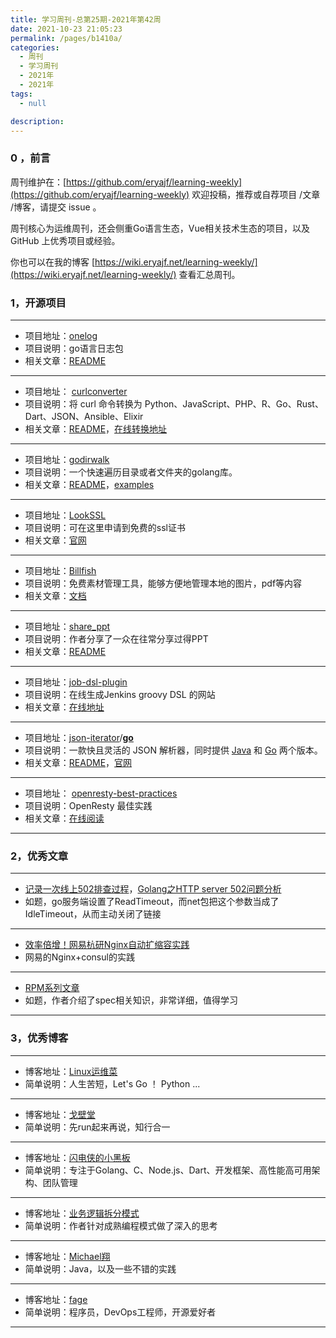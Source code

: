 ```yaml
---
title: 学习周刊-总第25期-2021年第42周
date: 2021-10-23 21:05:23
permalink: /pages/b1410a/
categories:
  - 周刊
  - 学习周刊
  - 2021年
  - 2021年
tags:
  - null

description:
---
```


### 0 ，前言

周刊维护在：[https://github.com/eryajf/learning-weekly](https://github.com/eryajf/learning-weekly)  欢迎投稿，推荐或自荐项目 /文章 /博客，请提交 issue 。

周刊核心为运维周刊，还会侧重Go语言生态，Vue相关技术生态的项目，以及 GitHub 上优秀项目或经验。

你也可以在我的博客 [https://wiki.eryajf.net/learning-weekly/](https://wiki.eryajf.net/learning-weekly/) 查看汇总周刊。

### **1，开源项目**

---

- 项目地址：[onelog](https://github.com/udbjqrmna/onelog)
- 项目说明：go语言日志包
- 相关文章：[README](https://github.com/udbjqrmna/onelog/blob/master/README.md)

---

- 项目地址： [curlconverter](https://github.com/curlconverter/curlconverter)
- 项目说明：将 curl 命令转换为 Python、JavaScript、PHP、R、Go、Rust、Dart、JSON、Ansible、Elixir
- 相关文章：[README](https://github.com/curlconverter/curlconverter/blob/master/README.md)，[在线转换地址](https://curl.trillworks.com/#go)

---

- 项目地址：[godirwalk](https://github.com/karrick/godirwalk)
- 项目说明：一个快速遍历目录或者文件夹的golang库。
- 相关文章：[README](https://github.com/karrick/godirwalk/blob/master/README.md)，[examples](https://github.com/karrick/godirwalk/tree/master/examples)

---
- 项目地址：[LookSSL](https://lookssl.com/)
- 项目说明：可在这里申请到免费的ssl证书
- 相关文章：[官网](https://lookssl.com/)
---

- 项目地址：[Billfish](https://www.billfish.cn/)
- 项目说明：免费素材管理工具，能够方便地管理本地的图片，pdf等内容
- 相关文章：[文档](https://www.billfish.cn/category/knowledge/)

---

- 项目地址：[share_ppt](https://github.com/rfyiamcool/share_ppt)
- 项目说明：作者分享了一众在往常分享过得PPT
- 相关文章：[README](https://github.com/rfyiamcool/share_ppt/blob/master/README.md)

---

- 项目地址：[job-dsl-plugin](https://github.com/jenkinsci/job-dsl-plugin)
- 项目说明：在线生成Jenkins groovy DSL 的网站
- 相关文章：[在线地址](https://jenkinsci.github.io/job-dsl-plugin/#)

---

- 项目地址：[json-iterator](https://github.com/json-iterator)/**[go](https://github.com/json-iterator/go)**
- 项目说明：一款快且灵活的 JSON 解析器，同时提供 [Java](https://github.com/json-iterator/java) 和 [Go](https://github.com/json-iterator/go) 两个版本。
- 相关文章：[README](https://github.com/json-iterator/go/blob/master/README.md)，[官网](http://jsoniter.com/index.cn.html)

---

- 项目地址： [openresty-best-practices](https://github.com/moonbingbing/openresty-best-practices)
- 项目说明：OpenResty 最佳实践
- 相关文章：[在线阅读](https://moonbingbing.gitbooks.io/openresty-best-practices/content/)

---

###  2，优秀文章

---

-  [记录一次线上502排查过程](https://studygolang.com/articles/35267#reply5)，[Golang之HTTP server 502问题分析](https://segmentfault.com/a/1190000023635278)
-  如题，go服务端设置了ReadTimeout，而net包把这个参数当成了IdleTimeout，从而主动关闭了链接

----

-  [效率倍增！网易杭研Nginx自动扩缩容实践](https://sq.sf.163.com/blog/article/375808724630351872)
- 网易的Nginx+consul的实践

---

-  [RPM系列文章](https://www.cnblogs.com/michael-xiang/tag/rpm/)
-  如题，作者介绍了spec相关知识，非常详细，值得学习

---



### **3，优秀博客**

---

- 博客地址：[Linux运维菜](http://www.opcai.top/)
- 简单说明：人生苦短，Let's Go ！ Python ...

----

- 博客地址：[戈壁堂](http://gebitang.com/)
- 简单说明：先run起来再说，知行合一

---

- 博客地址：[闪电侠的小黑板](https://chende.ren/)
- 简单说明：专注于Golang、C、Node.js、Dart、开发框架、高性能高可用架构、团队管理

---

- 博客地址：[业务逻辑拆分模式](https://autonomy.design/)
- 简单说明：作者针对成熟编程模式做了深入的思考

---

- 博客地址：[Michael翔](https://www.cnblogs.com/michael-xiang/)
- 简单说明：Java，以及一些不错的实践

---

- 博客地址：[fage](http://fage.io)
- 简单说明：程序员，DevOps工程师，开源爱好者

---